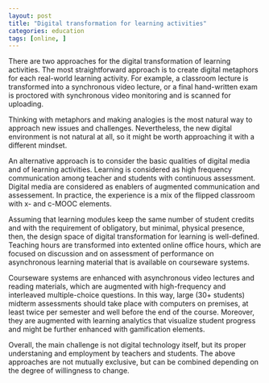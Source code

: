 ```yaml
---
layout: post
title: "Digital transformation for learning activities"
categories: education
tags: [online, ]
---
```

There are two approaches for the digital transformation of learning activities. The most straightforward approach is to create digital metaphors for each real-world learning activity. For example, a classroom lecture is transformed into a synchronous video lecture, or a final hand-written exam is proctored with synchronous video monitoring and is scanned for uploading. 

Thinking with metaphors and making analogies is the most natural way to approach new issues and challenges. Nevertheless, the new digital environment is not natural at all, so it might be worth approaching it with a different mindset.

An alternative approach is to consider the basic qualities of digital media and of learning activities. Learning is considered as high frequency communication among teacher and students with continuous assessment. Digital media are considered as enablers of augmented communication and assessement. In practice, the experience is a mix of the flipped classroom with x- and c-MOOC elements. 

Assuming that learning modules keep the same number of student credits and with the requirement of obligatory, but minimal, physical presence, then, the design space of digital transformation for learning is well-defined. Teaching hours are transformed into extented online office hours, which are focused on discussion and on assessment of performance on asynchronous learning material that is available on courseware systems.

Courseware systems are enhanced with asynchronous video lectures and reading materials, which are augmented with high-frequency and interleaved multiple-choice questions. In this way, large (30+ students) midterm assessments should take place with computers on premises, at least twice per semester and well before the end of the course. Moreover, they are augmented with learning analytics that visualize student progress and might be further enhanced with gamification elements.

Overall, the main challenge is not digital technology itself, but its proper understaning and employment by teachers and students. The above approaches are not mutually exclusive, but can be combined depending on the degree of willingness to change.
